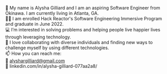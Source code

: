 👋 My name is Alysha Gilliard and I am an aspiring Software Engineer from Okinawa. I am currently living in Atlanta, GA.
<br>
👩‍🏫 I am enrolled Hack Reactor's Software Engineering Immersive Program and graduate in June 2022.
<br>
💻 I’m interested in solving problems and helping people live happier lives through leveraging technology.
<br>
💞️ I love collaborating with diverse individuals and finding new ways to challenge myself by using different technologies.
<br>
📫 How you can reach me:
<br>
  📩 alyshargilliard@gmail.com 
  <br>
  🔗 linkedin.com/in/alysha-gilliard-077aa2a8/
